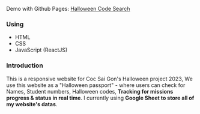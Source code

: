 <span class="demo">Demo with Github Pages: [Halloween Code Search](https://csg-hlw23.giakhang3005.com) </span>


<h3>Using</h3>
<ul>
  <li>HTML</li>
  <li>CSS</li>
  <li>JavaScript (ReactJS)</li>
</ul>

<h3>Introduction</h3>
This is a responsive website for Coc Sai Gon's Halloween project 2023, We use this website as a "Halloween passport" - where users can check for Names, Student numbers, Halloween codes, <b>Tracking for missions progress & status in real time</b>. I currently using <b>Google Sheet to store all of my website's datas</b>.


